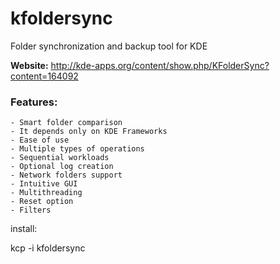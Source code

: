 # kfoldersync

Folder synchronization and backup tool for KDE

**Website:** http://kde-apps.org/content/show.php/KFolderSync?content=164092

### Features:

    - Smart folder comparison
    - It depends only on KDE Frameworks
    - Ease of use
    - Multiple types of operations
    - Sequential workloads
    - Optional log creation
    - Network folders support
    - Intuitive GUI
    - Multithreading
    - Reset option
    - Filters



install:

kcp -i kfoldersync
